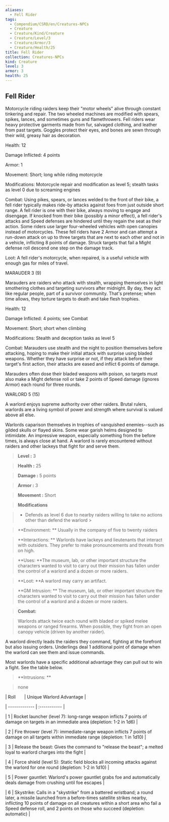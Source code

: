 ```yaml
---
aliases:
  - Fell Rider
tags:
  - Compendium/CSRD/en/Creatures-NPCs
  - Creature
  - Creature/Kind/Creature
  - Creature/Level/3
  - Creature/Armor/3
  - Creature/Health/25
title: Fell Rider
collection: Creatures-NPCs
kind: Creature
level: 3
armor: 3
health: 25
---
```

## Fell Rider    
Motorcycle riding raiders keep their "motor wheels" alive through constant tinkering and repair. The two wheeled machines are modified with spears, spikes, lances, and sometimes guns and flamethrowers. Fell riders wear heavy protective garments made from fur, salvaged clothing, and leather from past targets. Goggles protect their eyes, and bones are sewn through their wild, greasy hair as decoration.  
Health: 12  
Damage Inflicted: 4 points  
Armor: 1  
Movement: Short; long while riding motorcycle  
Modifications: Motorcycle repair and modification as level 5; stealth tasks as level 0 due to screaming engines  
Combat: Using pikes, spears, or lances welded to the front of their bike, a fell rider typically makes ride-by attacks against foes from just outside short range. A fell rider is one with their bike, always moving to engage and disengage. If knocked from their bike (possibly a minor effect), a fell rider's attacks and Speed defenses are hindered until they regain the seat as their action. Some riders use larger four-wheeled vehicles with open canopies instead of motorcycles. These fell riders have 2 Armor and can attempt a run-down attack on up to three targets that are next to each other and not in a vehicle, inflicting 8 points of damage. Struck targets that fail a Might defense roll descend one step on the damage track.  
Loot: A fell rider's motorcycle, when repaired, is a useful vehicle with enough gas for miles of travel.  
  
MARAUDER 3 (9)  
Marauders are raiders who attack with stealth, wrapping themselves in light smothering clothes and targeting survivors after midnight. By day, they act like regular people, part of a survivor community. That's pretense; when time allows, they torture targets to death and take flesh trophies.  
Health: 12   
Damage Inflicted: 4 points; see Combat   
Movement: Short; short when climbing   
Modifications: Stealth and deception tasks as level 5   
Combat: Marauders use stealth and the night to position themselves before attacking, hoping to make their initial attack with surprise using bladed weapons. Whether they have surprise or not, if they attack before their target's first action, their attacks are eased and inflict 6 points of damage.   
Marauders often dose their bladed weapons with poison, so targets must also make a Might defense roll or take 2 points of Speed damage (ignores Armor) each round for three rounds.  
  
WARLORD 5 (15)  
A warlord enjoys supreme authority over other raiders. Brutal rulers, warlords are a living symbol of power and strength where survival is valued above all else.   
Warlords caparison themselves in trophies of vanquished enemies--such as gilded skulls or flayed skins. Some wear garish helms designed to intimidate. An impressive weapon, especially something from the before times, is always close at hand. A warlord is rarely encountered without raiders and other lackeys that fight for and serve them.    
  
    
> **Level :** 3    
> **Health :** 25    
> **Damage :** 5 points    
> **Armor :** 3    
> **Movement :** Short    
> **Modifications**    
>- Defends as level 6 due to nearby raiders willing to take no actions other than defend the warlord >  
>    
> **Environment: ** Usually in the company of five to twenty raiders    
> **Interactions: ** Warlords have lackeys and lieutenants that interact with outsiders. They prefer to make pronouncements and threats from on high.    
> **Uses: **The museum, lab, or other important structure the characters wanted to visit to carry out their mission has fallen under the control of a warlord and a dozen or more raiders.    
> **Loot: **A warlord may carry an artifact.    
> **GM Intrusion: ** The museum, lab, or other important structure the characters wanted to visit to carry out their mission has fallen under the control of a warlord and a dozen or more raiders.    
  
> **Combat:**   
> Warlords attack twice each round with bladed or spiked melee weapons or ranged firearms. When possible, they fight from an open canopy vehicle (driven by another raider).   
A warlord directly leads the raiders they command, fighting at the forefront but also issuing orders. Underlings deal 1 additional point of damage when the warlord can see them and issue commands.   
Most warlords have a specific additional advantage they can pull out to win a fight. See the table below.    
    
  
> **Intrusions: **   
> none    
    
  
|  Roll &nbsp; &nbsp; &nbsp; | Unique Warlord Advantage  |    
| ------------- | :----------- |    
| 1 | Rocket launcher (level 7): long-range weapon inflicts 7 points of damage on targets in an immediate area (depletion: 1-2 in 1d6) |    
| 2 | Fire thrower (level 7): immediate-range weapon inflicts 7 points of damage on all targets within immediate range (depletion: 1 in 1d10) |    
| 3 | Release the beast: Gives the command to "release the beast"; a melted loyal to warlord charges into the fight |    
| 4 | Force shield (level 5): Static field blocks all incoming attacks against the warlord for one round (depletion: 1-2 in 1d10) |    
| 5 | Power gauntlet: Warlord's power gauntlet grabs foe and automatically deals damage from crushing until foe escapes |    
| 6 | Skystrike: Calls in a "skystrike" from a battered wristband; a round later, a missile launched from a  before-times satellite strikes nearby, inflicting 10 points of damage on all creatures within a short area who fail a Speed defense roll, and 2 points on those who succeed (depletion: automatic) |
